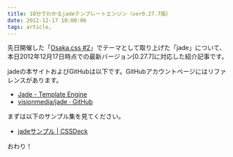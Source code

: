 ```yaml
---
title: 10分でわかるjadeテンプレートエンジン（ver0.27.7版）
date: 2012-12-17 10:00:06
tags: article, 
---
```

先日開催した「<a href="http://re-dzine.net/2012/12/osakacss-vol2-jade/" target="_blank">Osaka.css #2</a>」でテーマとして取り上げた「jade」について、本日2012年12月17日時点での最新バージョン[0.27.7]に対応した紹介記事です。

<!--more-->

jadeの本サイトおよびGitHubは以下です。GitHubアカウントページにはリファレンスがあります。

<ul>
<li><a href="http://jade-lang.com/" target="_blank">Jade - Template Engine</a></li>
<li><a href="https://github.com/visionmedia/jade" target="_blank">visionmedia/jade · GitHub</a></li>
</ul>

まずは以下のサンプル集を見てください。

<ul>
<li><a href="http://cssdeck.com/labs/6fqrkzbmbh/6" target="_blank">jadeサンプル | CSSDeck</a></li>
</ul>

おわり！